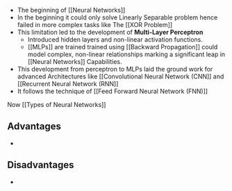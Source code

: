 - The beginning of [[Neural Networks]] 
- In the beginning it could only solve Linearly Separable problem hence failed in more complex tasks like The [[XOR Problem]]
- This limitation led to the development of **Multi-Layer Perceptron**
	- Introduced hidden layers  and non-linear activation functions.
	- [[MLPs]] are trained trained using [[Backward Propagation]] could model complex, non-linear relationships marking a significant leap in [[Neural Networks]] Capabilities.
- This development from perceptron to MLPs laid the ground work for advanced Architectures like [[Convolutional Neural Network (CNN]] and [[Recurrent Neural Network (RNN]]
- It follows the technique of [[Feed Forward Neural Network (FNN)]]

Now [[Types of Neural Networks]]

## Advantages
- 

## Disadvantages
- 

